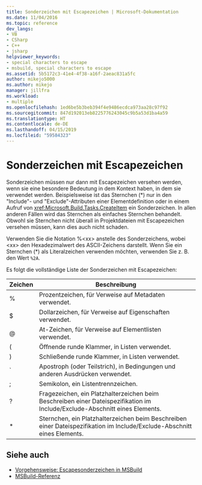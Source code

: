 ```yaml
---
title: Sonderzeichen mit Escapezeichen | Microsoft-Dokumentation
ms.date: 11/04/2016
ms.topic: reference
dev_langs:
- VB
- CSharp
- C++
- jsharp
helpviewer_keywords:
- special characters to escape
- msbuild, special characters to escape
ms.assetid: 5b5172c3-41e4-4f38-a16f-2aeac831a5fc
author: mikejo5000
ms.author: mikejo
manager: jillfra
ms.workload:
- multiple
ms.openlocfilehash: 1ed6be5b3beb394f4e9486ecdca973aa28c97f92
ms.sourcegitcommit: 847d192013eb8225776243045c9b5a53d1ba4a59
ms.translationtype: HT
ms.contentlocale: de-DE
ms.lasthandoff: 04/15/2019
ms.locfileid: "59584323"
---
```

# <a name="special-characters-to-escape"></a>Sonderzeichen mit Escapezeichen
Sonderzeichen müssen nur dann mit Escapezeichen versehen werden, wenn sie eine besondere Bedeutung in dem Kontext haben, in dem sie verwendet werden. Beispielsweise ist das Sternchen (*) nur in den "Include"- und "Exclude"-Attributen einer Elementdefinition oder in einem Aufruf von <xref:Microsoft.Build.Tasks.CreateItem> ein Sonderzeichen. In allen anderen Fällen wird das Sternchen als einfaches Sternchen behandelt. Obwohl sie Sternchen nicht überall in Projektdateien mit Escapezeichen versehen müssen, kann dies auch nicht schaden.

 Verwenden Sie die Notation %\<xx> anstelle des Sonderzeichens, wobei \<xx> den Hexadezimalwert des ASCII-Zeichens darstellt. Wenn Sie ein Sternchen (*) als Literalzeichen verwenden möchten, verwenden Sie z. B. den Wert `%2A`.

 Es folgt die vollständige Liste der Sonderzeichen mit Escapezeichen:

|Zeichen|Beschreibung|
|---------------|-----------------|
|%|Prozentzeichen, für Verweise auf Metadaten verwendet.|
|$|Dollarzeichen, für Verweise auf Eigenschaften verwendet.|
|@|At-Zeichen, für Verweise auf Elementlisten verwendet.|
|(|Öffnende runde Klammer, in Listen verwendet.|
|)|Schließende runde Klammer, in Listen verwendet.|
|\`|Apostroph (oder Teilstrich), in Bedingungen und anderen Ausdrücken verwendet.|
|;|Semikolon, ein Listentrennzeichen.|
|?|Fragezeichen, ein Platzhalterzeichen beim Beschreiben einer Dateispezifikation im Include/Exclude-Abschnitt eines Elements.|
|*|Sternchen, ein Platzhalterzeichen beim Beschreiben einer Dateispezifikation im Include/Exclude-Abschnitt eines Elements.|

## <a name="see-also"></a>Siehe auch
- [Vorgehensweise: Escapesonderzeichen in MSBuild](../msbuild/how-to-escape-special-characters-in-msbuild.md)
- [MSBuild-Referenz](../msbuild/msbuild-reference.md)